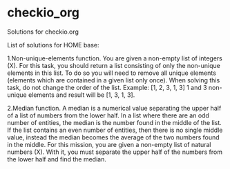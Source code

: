 checkio_org
===========

Solutions for checkio.org


List of solutions for HOME base:

1.Non-unique-elements function.
You are given a non-empty list of integers (X). For this task, you should return a list consisting of only the non-unique elements in this list.
To do so you will need to remove all unique elements (elements which are contained in a given list only once). When solving this task, do not change the order of the list. Example: [1, 2, 3, 1, 3] 1 and 3 non-unique elements and result will be [1, 3, 1, 3].

2.Median function.
A median is a numerical value separating the upper half of a list of numbers from the lower half. In a list where there are an odd number of entities, the median is the number found in the middle of the list. If the list contains an even number of entities, then there is no single middle value, instead the median becomes the average of the two numbers found in the middle. For this mission, you are given a non-empty list of natural numbers (X). With it, you must separate the upper half of the numbers from the lower half and find the median.
